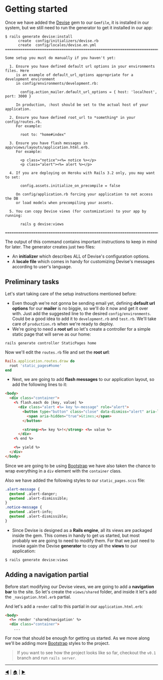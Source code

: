 # Getting started
Once we have added the [Devise][devise] gem to our `Gemfile`, it is installed in our system, but we still need to run the generator to get it installed in our app:
```
$ rails generate devise:install
      create  config/initializers/devise.rb
      create  config/locales/devise.en.yml
===============================================================================

Some setup you must do manually if you haven't yet:

  1. Ensure you have defined default url options in your environments files. Here
     is an example of default_url_options appropriate for a development environment
     in config/environments/development.rb:

       config.action_mailer.default_url_options = { host: 'localhost', port: 3000 }

     In production, :host should be set to the actual host of your application.

  2. Ensure you have defined root_url to *something* in your config/routes.rb.
     For example:

       root to: "home#index"

  3. Ensure you have flash messages in app/views/layouts/application.html.erb.
     For example:

       <p class="notice"><%= notice %></p>
       <p class="alert"><%= alert %></p>

  4. If you are deploying on Heroku with Rails 3.2 only, you may want to set:

       config.assets.initialize_on_precompile = false

     On config/application.rb forcing your application to not access the DB
     or load models when precompiling your assets.

  5. You can copy Devise views (for customization) to your app by running:

       rails g devise:views

===============================================================================
```

The output of this command contains important instructions to keep in mind for later. The generator creates just two files:
* An **initializer** which describes ALL of Devise's configuration options.
* A **locale file** which comes in handy for customizing Devise's messages according to user's language.

## Preliminary tasks
Let's start taking care of the setup instructions mentioned before:

* Even though we're not gonna be sending email yet, defining **default url options** for our **mailer** is no biggie, so we'll do it now and get it over with. Just add the suggested line to the desired `config/environments`. Could be a good idea to add it to `development.rb` and `test.rb`. We'll take care of `production.rb` when we're ready to deploy.
* We're going to need a **root url** so let's create a controller for a simple static page that will serve as our home:

```
rails generate controller StaticPages home
```

Now we'll edit the `routes.rb` file and set the **root url**:
```ruby
Rails.application.routes.draw do
  root 'static_pages#home'
end
```

* Next, we are going to add **flash messages** to our application layout, so add the following lines to it:
```html
<body>
  <div class="container">
    <% flash.each do |key, value| %>
      <div class="alert <%= key %>-message" role="alert">
        <button type="button" class="close" data-dismiss="alert" aria-label="Close">
          <span aria-hidden="true">&times;</span>
        </button>

        <strong><%= key %>!</strong> <%= value %>
      </div>
    <% end %>

    <%= yield %>
  </div>
</body>
```

Since we are going to be using [Bootstrap][bootie] we have also taken the chance to wrap everything in a `div` element with the `container` class.

Also we have added the following styles to our `static_pages.scss` file:

```sass
.alert-message {
  @extend .alert-danger;
  @extend .alert-dismissible;
}
.notice-message {
  @extend .alert-info;
  @extend .alert-dismissible;
}
```

* Since Devise is designed as a **Rails engine**, all its views are packaged inside the gem. This comes in handy to get us started, but most probably we are going to need to modify them. For that we just need to invoke again the Devise **generator** to copy all the **views** to our application:
```
$ rails generate devise:views
```

## Adding a navigation partial
Before start modifying our Devise views, we are going to add a **navigation bar** to the site. So let's create the `views/shared` folder, and inside it let's add the `_navigation.html.erb` partial.

And let's add a `render` call to this partial in our `application.html.erb`:

```html
<body>
  <%= render 'shared/navigation' %>
  <div class="container">
    ...
```

For now that should be enough for getting us started. As we move along we'll be adding more [Bootstrap][bootie] styles to the project.

> If you want to see how the project looks like so far, checkout the `v0.1` branch and run `rails server`.

---
[:arrow_backward:][back] | [:house:][home] | [:arrow_forward:][next]

<!-- link references -->
[home]: ../README.md
[back]: installing.md
[next]: #

[devise]: https://github.com/plataformatec/devise
[bootie]: https://github.com/twbs/bootstrap-sass
